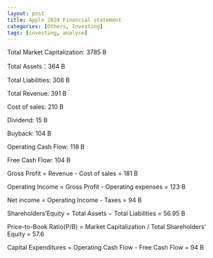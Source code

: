 ```yaml
---
layout: post
title: Apple 2024 Financial statement
categories: [Others, Investing]
tags: [investing, analyse]
---
```


Total Market Capitalization: 3785 B

Total Assets：364 B

Total Liabilities: 308 B 

Total Revenue: 391 B

Cost of sales: 210 B

Dividend: 15 B

Buyback: 104 B

Operating Cash Flow: 118 B 

Free Cash Flow: 104 B

Gross Profit = Revenue - Cost of sales = 181 B

Operating Income = Gross Profit - Operating expenses = 123 B

Net income = Operating Income - Taxes = 94 B

Shareholders’Equity = Total Assets − Total Liabilities = 56.95 B

Price-to-Book Ratio(P/B) =  Market Capitalization / Total Shareholders’ Equity = 57.6

Capital Expenditures = Operating Cash Flow - Free Cash Flow = 94 B


